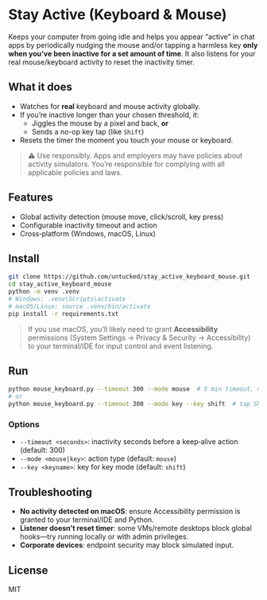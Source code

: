 # Stay Active (Keyboard & Mouse)

Keeps your computer from going idle and helps you appear “active” in chat apps by periodically nudging the mouse and/or tapping a harmless key **only when you’ve been inactive for a set amount of time**. It also listens for your real mouse/keyboard activity to reset the inactivity timer.

## What it does
- Watches for **real** keyboard and mouse activity globally.
- If you’re inactive longer than your chosen threshold, it:
  - Jiggles the mouse by a pixel and back, **or**
  - Sends a no-op key tap (like `Shift`)
- Resets the timer the moment you touch your mouse or keyboard.

> ⚠️ Use responsibly. Apps and employers may have policies about activity simulators. You’re responsible for complying with all applicable policies and laws.

## Features
- Global activity detection (mouse move, click/scroll, key press)
- Configurable inactivity timeout and action
- Cross‑platform (Windows, macOS, Linux)

## Install

```bash
git clone https://github.com/untucked/stay_active_keyboard_mouse.git
cd stay_active_keyboard_mouse
python -m venv .venv
# Windows: .venv\Scripts\activate
# macOS/Linux: source .venv/bin/activate
pip install -r requirements.txt
```

> If you use macOS, you’ll likely need to grant **Accessibility** permissions (System Settings → Privacy & Security → Accessibility) to your terminal/IDE for input control and event listening.

## Run

```bash
python mouse_keyboard.py --timeout 300 --mode mouse  # 5 min timeout, mouse jiggle
# or
python mouse_keyboard.py --timeout 300 --mode key --key shift  # tap Shift instead
```

### Options
- `--timeout <seconds>`: inactivity seconds before a keep‑alive action (default: 300)
- `--mode <mouse|key>`: action type (default: `mouse`)
- `--key <keyname>`: key for key mode (default: `shift`)

## Troubleshooting
- **No activity detected on macOS**: ensure Accessibility permission is granted to your terminal/IDE and Python.
- **Listener doesn’t reset timer**: some VMs/remote desktops block global hooks—try running locally or with admin privileges.
- **Corporate devices**: endpoint security may block simulated input.

## License
MIT
